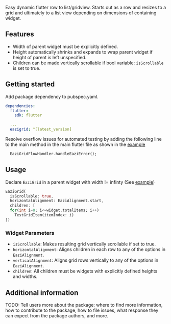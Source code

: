 <!-- 
This README describes the package. If you publish this package to pub.dev,
this README's contents appear on the landing page for your package.

For information about how to write a good package README, see the guide for
[writing package pages](https://dart.dev/guides/libraries/writing-package-pages). 

For general information about developing packages, see the Dart guide for
[creating packages](https://dart.dev/guides/libraries/create-library-packages)
and the Flutter guide for
[developing packages and plugins](https://flutter.dev/developing-packages). 
-->

Easy dynamic flutter row to list/gridview. Starts out as a row and resizes to a grid and ultimately to a list view depending on 
dimensions of containing widget.

## Features

- Width of parent widget must be explicitly defined. 
- Height automatically shrinks and expands to wrap parent widget if height of parent is left unspecified.
- Children can be made vertically scrollable if bool variable: `isScrollable` is set to true.

## Getting started

Add package dependency to pubspec.yaml.
```yaml
dependencies:
  flutter:
    sdk: flutter

  ...
  eazigrid: ^[latest_version]
  ```
 
Resolve overflow issues for automated testing by adding the following line to the main method in the main flutter file as shown in the [example](https://github.com/Algure/eazigrid/blob/8b2cab3258a0a1fd33dcea268e47bb8b94b057ea/example/lib/main.dart#L6)
```dart
  EaziGridFlowHandler.handleEaziError();
```
## Usage


Declare `EaziGrid` in a parent widget with width != infinty (See [example](https://github.com/Algure/eazigrid/blob/8b2cab3258a0a1fd33dcea268e47bb8b94b057ea/example/lib/main.dart#L48))

```dart
EaziGrid(
  isScrollable: true,
  horizontalAlignment: EaziAlignment.start,
  children: [
  for(int i=0; i<=widget.totalItems; i++)
    TestGridItem(itemIndex: i)
])
```
### Widget Parameters
- `isScrollable`: Makes resulting grid vertically scrollable if set to true.
- `horizontalAlignment`: Aligns children in each row to any of the options in `EaziAlignment`.
- `verticalAlignment`: Aligns grid rows vertically to any of the options in  `EaziAlignment`.
- `children`: All children must be widgets with explicitly defined heights and widths.

## Additional information

TODO: Tell users more about the package: where to find more information, how to 
contribute to the package, how to file issues, what response they can expect 
from the package authors, and more.
